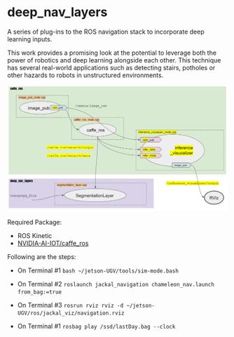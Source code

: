 # deep_nav_layers
A series of plug-ins to the ROS navigation stack to incorporate deep learning inputs.

This work provides a promising look at the potential to leverage both the power of robotics and deep learning alongside each other. This technique has several real-world applications such as detecting stairs, potholes or other hazards to robots in unstructured environments.


![ROS Pipeline for deep_nav_layers](https://github.com/NVIDIA-AI-IOT/deep_nav_layers/blob/master/images/nodes.png?raw=true)

Required Package:
- ROS Kinetic 
- [NVIDIA-AI-IOT/caffe_ros](https://github.com/NVIDIA-AI-IOT/caffe_ros)

Following are the steps:

- On Terminal #1
  ```bash ~/jetson-UGV/tools/sim-mode.bash```

- On Terminal #2
```roslaunch jackal_navigation chameleon_nav.launch from_bag:=true```

- On Terminal #3
  ```rosrun rviz rviz -d ~/jetson-UGV/ros/jackal_viz/navigation.rviz```

- On Terminal #1
```rosbag play /ssd/lastDay.bag --clock```
